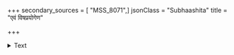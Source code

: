 +++
secondary_sources = [ "MSS_8071",]
jsonClass = "Subhaashita"
title = "एवं विषप्रयोगेण"

+++

<details><summary>Text</summary>

एवं विषप्रयोगेण शत्रूणां क्षुद्रधातकम्।  
क्षीणेन क्रियते यत् तु विषदण्डः स उच्यते॥
</details>

